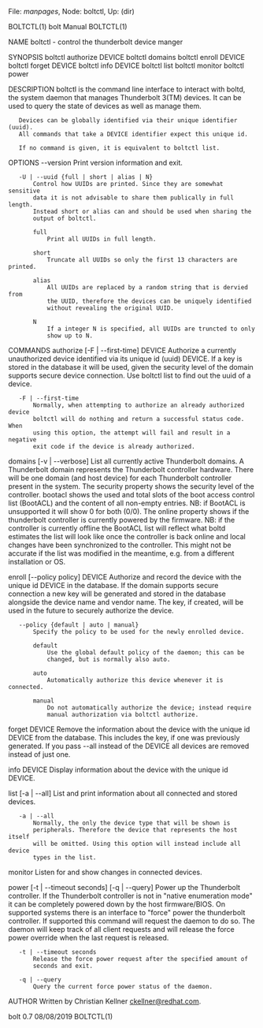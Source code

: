 File: *manpages*,  Node: boltctl,  Up: (dir)

BOLTCTL(1)                        bolt Manual                       BOLTCTL(1)



NAME
       boltctl - control the thunderbolt device manger

SYNOPSIS
       boltctl authorize DEVICE
       boltctl domains
       boltctl enroll DEVICE
       boltctl forget DEVICE
       boltctl info DEVICE
       boltctl list
       boltctl monitor
       boltctl power

DESCRIPTION
       boltctl is the command line interface to interact with boltd, the
       system daemon that manages Thunderbolt 3(TM) devices. It can be used to
       query the state of devices as well as manage them.

       Devices can be globally identified via their unique identifier (uuid).
       All commands that take a DEVICE identifier expect this unique id.

       If no command is given, it is equivalent to boltctl list.

OPTIONS
       --version
           Print version information and exit.

       -U | --uuid {full | short | alias | N}
           Control how UUIDs are printed. Since they are somewhat sensitive
           data it is not advisable to share them publically in full length.
           Instead short or alias can and should be used when sharing the
           output of boltctl.

           full
               Print all UUIDs in full length.

           short
               Truncate all UUIDs so only the first 13 characters are printed.

           alias
               All UUIDs are replaced by a random string that is dervied from
               the UUID, therefore the devices can be uniquely identified
               without revealing the original UUID.

           N
               If a integer N is specified, all UUIDs are truncted to only
               show up to N.

COMMANDS
   authorize [-F | --first-time] DEVICE
       Authorize a currently unauthorized device identified via its unique id
       (uuid) DEVICE. If a key is stored in the database it will be used,
       given the security level of the domain supports secure device
       connection. Use boltctl list to find out the uuid of a device.

       -F | --first-time
           Normally, when attempting to authorize an already authorized device
           boltctl will do nothing and return a successful status code. When
           using this option, the attempt will fail and result in a negative
           exit code if the device is already authorized.

   domains [-v | --verbose]
       List all currently active Thunderbolt domains. A Thunderbolt domain
       represents the Thunderbolt controller hardware. There will be one
       domain (and host device) for each Thunderbolt controller present in the
       system. The security property shows the security level of the
       controller. bootacl shows the used and total slots of the boot access
       control list (BootACL) and the content of all non-empty entries. NB: if
       BootACL is unsupported it will show 0 for both (0/0). The online
       property shows if the thunderbolt controller is currently powered by
       the firmware. NB: if the controller is currently offline the BootACL
       list will reflect what boltd estimates the list will look like once the
       controller is back online and local changes have been synchronized to
       the controller. This might not be accurate if the list was modified in
       the meantime, e.g. from a different installation or OS.

   enroll [--policy policy] DEVICE
       Authorize and record the device with the unique id DEVICE in the
       database. If the domain supports secure connection a new key will be
       generated and stored in the database alongside the device name and
       vendor name. The key, if created, will be used in the future to
       securely authorize the device.

       --policy {default | auto | manual}
           Specify the policy to be used for the newly enrolled device.

           default
               Use the global default policy of the daemon; this can be
               changed, but is normally also auto.

           auto
               Automatically authorize this device whenever it is connected.

           manual
               Do not automatically authorize the device; instead require
               manual authorization via boltctl authorize.

   forget DEVICE
       Remove the information about the device with the unique id DEVICE from
       the database. This includes the key, if one was previously generated.
       If you pass --all instead of the DEVICE all devices are removed instead
       of just one.

   info DEVICE
       Display information about the device with the unique id DEVICE.

   list [-a | --all]
       List and print information about all connected and stored devices.

       -a | --all
           Normally, the only the device type that will be shown is
           peripherals. Therefore the device that represents the host itself
           will be omitted. Using this option will instead include all device
           types in the list.

   monitor
       Listen for and show changes in connected devices.

   power [-t | --timeout seconds] [-q | --query]
       Power up the Thunderbolt controller. If the Thunderbolt controller is
       not in "native enumeration mode" it can be completely powered down by
       the host firmware/BIOS. On supported systems there is an interface to
       "force" power the thunderbolt controller. If supported this command
       will request the daemon to do so. The daemon will keep track of all
       client requests and will release the force power override when the last
       request is released.

       -t | --timeout seconds
           Release the force power request after the specified amount of
           seconds and exit.

       -q | --query
           Query the current force power status of the daemon.

AUTHOR
       Written by Christian Kellner <ckellner@redhat.com>.



bolt 0.7                          08/08/2019                        BOLTCTL(1)
